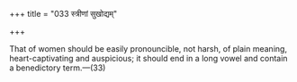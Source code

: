 +++
title = "033 स्त्रीणां सुखोद्यम्"

+++

That of women should be easily pronouncible, not harsh, of plain meaning, heart-captivating and auspicious; it should end in a long vowel and contain a benedictory term.—(33)